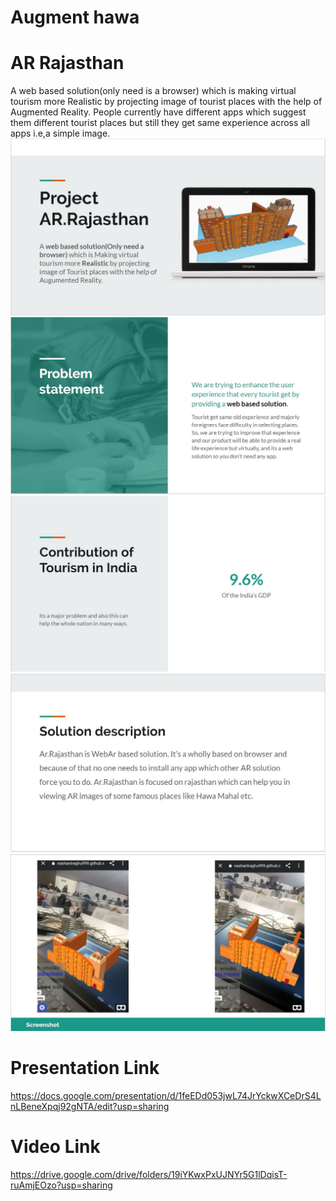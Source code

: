 # Augment hawa
# AR Rajasthan  
A web based solution(only need is a browser) which is making virtual tourism more Realistic by projecting image of tourist places with the help of Augmented Reality.
People currently have different apps which suggest them different tourist places but still they get same experience across all apps i.e,a simple image.
![alt text](images/1.JPG)
![alt text](images/2.JPG)
![alt text](images/3.JPG)
![alt text](images/4.JPG)
![alt text](images/5.JPG)




# Presentation Link
https://docs.google.com/presentation/d/1feEDd053jwL74JrYckwXCeDrS4LnLBeneXpqj92gNTA/edit?usp=sharing
# Video Link
https://drive.google.com/drive/folders/19iYKwxPxUJNYr5G1lDqisT-ruAmjEOzo?usp=sharing
